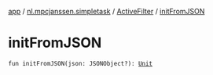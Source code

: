 [app](../../index.md) / [nl.mpcjanssen.simpletask](../index.md) / [ActiveFilter](index.md) / [initFromJSON](.)

# initFromJSON

`fun initFromJSON(json: JSONObject?): `[`Unit`](https://kotlinlang.org/api/latest/jvm/stdlib/kotlin/-unit/index.html)